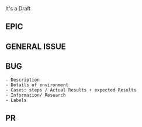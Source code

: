 It's a Draft

## EPIC




## GENERAL ISSUE

## BUG
    - Description 
    - Details of environment
    - Cases: steps / Actual Results + expected Results 
    - Information/ Research
    - Labels

## PR


